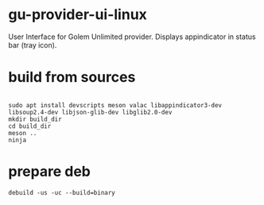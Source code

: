 # gu-provider-ui-linux

User Interface for Golem Unlimited provider. Displays appindicator in status bar (tray icon).

# build from sources

```

sudo apt install devscripts meson valac libappindicator3-dev libsoup2.4-dev libjson-glib-dev libglib2.0-dev
mkdir build_dir
cd build_dir
meson ..
ninja
```


# prepare deb

```
debuild -us -uc --build=binary
```
